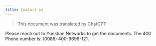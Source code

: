 ```yaml
---
title: Contact us
---
```


> This document was translated by ChatGPT

Please reach out to Yunshan Networks to get the documents. The 400 Phone number is: (0086) 400-9696-121.
